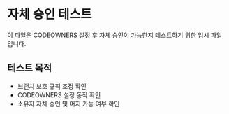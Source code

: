 # 자체 승인 테스트

이 파일은 CODEOWNERS 설정 후 자체 승인이 가능한지 테스트하기 위한 임시 파일입니다.

## 테스트 목적
- 브랜치 보호 규칙 조정 확인
- CODEOWNERS 설정 동작 확인  
- 소유자 자체 승인 및 머지 가능 여부 확인
